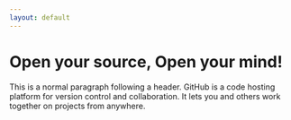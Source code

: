 ```yaml
---
layout: default
---
```


# [](#header-1)Open your source, Open your mind!

This is a normal paragraph following a header. GitHub is a code hosting platform for version control and collaboration. It lets you and others work together on projects from anywhere.
